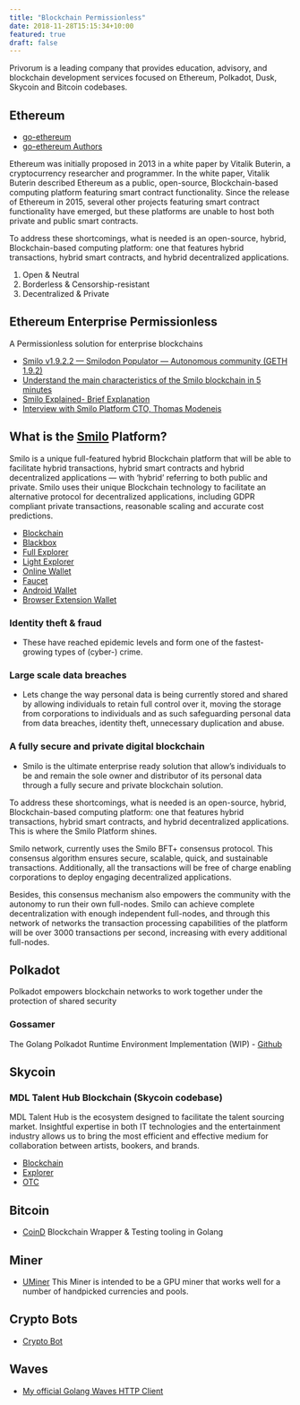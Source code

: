 ```yaml
---
title: "Blockchain Permissionless"
date: 2018-11-28T15:15:34+10:00
featured: true
draft: false
---
```


Privorum is a leading company that provides education, advisory, and blockchain development services focused on Ethereum, Polkadot, Dusk, Skycoin and Bitcoin codebases.

## Ethereum

* [go-ethereum](https://github.com/ethereum/go-ethereum)
* [go-ethereum Authors](https://github.com/ethereum/go-ethereum/blob/release/1.9/AUTHORS#L316)

Ethereum was initially proposed in 2013 in a white paper by Vitalik Buterin, a cryptocurrency researcher and programmer. In the white paper, Vitalik Buterin described Ethereum as a public, open-source, Blockchain-based computing platform featuring smart contract functionality. Since the release of Ethereum in 2015, several other projects featuring smart contract functionality have emerged, but these platforms are unable to host both private and public smart contracts.

To address these shortcomings, what is needed is an open-source, hybrid, Blockchain-based computing platform: one that features hybrid transactions, hybrid smart contracts, and hybrid decentralized applications.

1. Open & Neutral
2. Borderless & Censorship-resistant
3. Decentralized & Private


## Ethereum Enterprise Permissionless

A Permissionless solution for enterprise blockchains

* [Smilo v1.9.2.2 — Smilodon Populator — Autonomous community (GETH 1.9.2)](https://medium.com/@smilofoundation/smilo-v1-9-2-2-smilodon-populator-autonomous-community-geth-1-9-2-6aa7d65ab3d9)
* [Understand the main characteristics of the Smilo blockchain in 5 minutes](https://medium.com/@smilofoundation/understand-the-main-characteristics-of-the-smilo-blockchain-in-5-minutes-c1d9983f9cce)
* [Smilo Explained- Brief Explanation](https://medium.com/@smilofoundation/smilo-explained-brief-explanation-65a418a3397c)
* [Interview with Smilo Platform CTO, Thomas Modeneis](https://medium.com/the-capital/interview-with-smilo-platform-cto-thomas-modeneis-d4d7269f3985)

## What is the [Smilo](https://www.smilo.foundation/) Platform?

Smilo is a unique full-featured hybrid Blockchain platform that will be able to facilitate hybrid transactions, hybrid smart contracts and hybrid decentralized applications — with ‘hybrid’ referring to both public and private. Smilo uses their unique Blockchain technology to facilitate an alternative protocol for decentralized applications, including GDPR compliant private transactions, reasonable scaling and accurate cost predictions.

* [Blockchain](https://github.com/smilofoundation/go-smilo)
* [Blackbox](https://github.com/smilofoundation/Smilo-blackbox)
* [Full Explorer](https://github.com/smilofoundation/Smilo-Explorer)
* [Light Explorer](https://github.com/smilofoundation/ethereum-lite-explorer)
* [Online Wallet](https://github.com/smilofoundation/SmiloWallet)
* [Faucet](https://github.com/smilofoundation/Smilo-Faucet)
* [Android Wallet](https://github.com/smilofoundation/MEWconnect-Android)
* [Browser Extension Wallet](https://github.com/smilofoundation/SmiloWallet-extension)


### Identity theft & fraud
- These have reached epidemic levels and form one of the fastest-growing types of (cyber-) crime.

### Large scale data breaches
- Lets change the way personal data is being currently stored and shared by allowing individuals to retain full control over it, moving the storage from corporations to individuals and as such safeguarding personal data from data breaches, identity theft, unnecessary duplication and abuse.

### A fully secure and private digital blockchain
- Smilo is the ultimate enterprise ready solution that allow’s individuals to be and remain the sole owner and distributor of its personal data through a fully secure and private blockchain solution.



To address these shortcomings, what is needed is an open-source, hybrid, Blockchain-based computing platform: one that features hybrid transactions, hybrid smart contracts, and hybrid decentralized applications. This is where the Smilo Platform shines.

Smilo network, currently uses the Smilo BFT+ consensus protocol. This consensus algorithm ensures secure, scalable, quick, and sustainable transactions. Additionally, all the transactions will be free of charge enabling corporations to deploy engaging decentralized applications.

Besides, this consensus mechanism also empowers the community with the autonomy to run their own full-nodes. Smilo can achieve complete decentralization with enough independent full-nodes, and through this network of networks the transaction processing capabilities of the platform will be over 3000 transactions per second, increasing with every additional full-nodes.


## Polkadot
Polkadot empowers blockchain networks to work together under the protection of shared security


### Gossamer
The Golang Polkadot Runtime Environment Implementation (WIP) - [Github](https://github.com/ChainSafe/gossamer)


## Skycoin

### MDL Talent Hub Blockchain (Skycoin codebase)
MDL Talent Hub is the ecosystem designed to facilitate the talent sourcing market. Insightful expertise in both IT technologies and the entertainment industry allows us to bring the most efficient and effective medium for collaboration between artists, bookers, and brands.

* [Blockchain](https://github.com/MDLlife/MDL)
* [Explorer](https://github.com/MDLlife/explorer)
* [OTC](https://github.com/MDLlife/teller)

## Bitcoin
* [CoinD](https://github.com/modeneis/coind)
Blockchain Wrapper & Testing tooling in Golang


## Miner
* [UMiner](https://github.com/modeneis/uminer) This Miner is intended to be a GPU miner that works well for a number of handpicked currencies and pools.


## Crypto Bots
* [Crypto Bot](https://github.com/modeneis/cryptobot)

## Waves
* [My official Golang Waves HTTP Client](https://github.com/modeneis/waves-go-client)